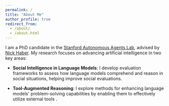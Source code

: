 ```yaml
---
permalink: /
title: "About Me"
author_profile: true
redirect_from: 
  - /about/
  - /about.html
---
```


I am a PhD candidate in the [Stanford Autonomous Agents Lab](https://www.autonomousagents.stanford.edu/), advised by [Nick Haber](https://profiles.stanford.edu/nicholas-haber). My research focuses on advancing artificial intelligence in two key areas:

* **Social Intelligence in Language Models**: I develop evaluation frameworks to assess how language models comprehend and reason in social situations, helping improve social evaluations.

* **Tool-Augmented Reasoning**: I explore methods for enhancing language models' problem-solving capabilities by enabling them to effectively utilize external tools .
